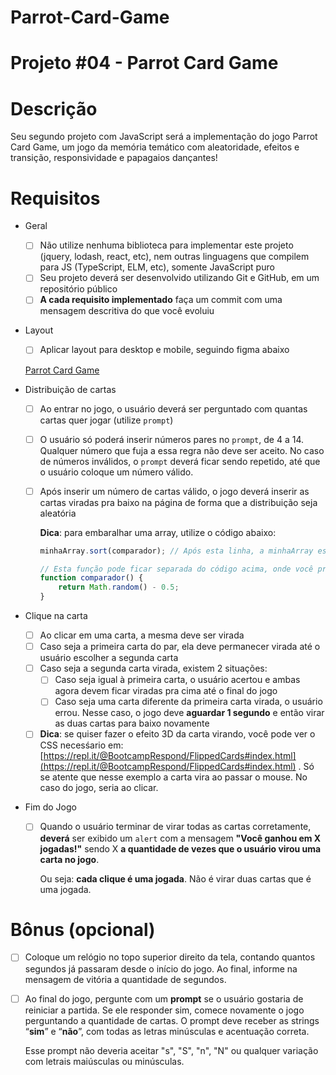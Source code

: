 # Parrot-Card-Game

# Projeto #04 - Parrot Card Game

# Descrição

Seu segundo projeto com JavaScript será a implementação do jogo Parrot Card Game, um jogo da memória temático com aleatoridade, efeitos e transição, responsividade e papagaios dançantes!

# Requisitos

- Geral
    - [ ]  Não utilize nenhuma biblioteca para implementar este projeto (jquery, lodash, react, etc), nem outras linguagens que compilem para JS (TypeScript, ELM, etc), somente JavaScript puro
    - [ ]  Seu projeto deverá ser desenvolvido utilizando Git e GitHub, em um repositório público
    - [ ]  **A cada requisito implementado** faça um commit com uma mensagem descritiva do que você evoluiu
- Layout
    - [ ]  Aplicar layout para desktop e mobile, seguindo figma abaixo
    
    [Parrot Card Game](https://www.figma.com/file/EBizkrjH73Ku9fmib49Hlm/Parrot-Card-Game?node-id=0%3A1)
    
- Distribuição de cartas
    - [ ]  Ao entrar no jogo, o usuário deverá ser perguntado com quantas cartas quer jogar (utilize `prompt`)
    - [ ]  O usuário só poderá inserir números pares no `prompt`, de 4 a 14. Qualquer número que fuja a essa regra não deve ser aceito. No caso de números inválidos, o `prompt` deverá ficar sendo repetido, até que o usuário coloque um número válido.
    - [ ]  Após inserir um número de cartas válido, o jogo deverá inserir as cartas viradas pra baixo na página de forma que a distribuição seja aleatória
        
        **Dica**: para embaralhar uma array, utilize o código abaixo:
        
        ```jsx
        minhaArray.sort(comparador); // Após esta linha, a minhaArray estará embaralhada
        
        // Esta função pode ficar separada do código acima, onde você preferir
        function comparador() { 
        	return Math.random() - 0.5; 
        }
        ```
        
- Clique na carta
    - [ ]  Ao clicar em uma carta, a mesma deve ser virada
    - [ ]  Caso seja a primeira carta do par, ela deve permanecer virada até o usuário escolher a segunda carta
    - [ ]  Caso seja a segunda carta virada, existem 2 situações:
        - [ ]  Caso seja igual à primeira carta, o usuário acertou e ambas agora devem ficar viradas pra cima até o final do jogo
        - [ ]  Caso seja uma carta diferente da primeira carta virada, o usuário errou. Nesse caso, o jogo deve **aguardar 1 segundo** e então virar as duas cartas para baixo novamente
    - [ ]  **Dica**: se quiser fazer o efeito 3D da carta virando, você pode ver o CSS necesśario em: [https://repl.it/@BootcampRespond/FlippedCards#index.html](https://repl.it/@BootcampRespond/FlippedCards#index.html) . Só se atente que nesse exemplo a carta vira ao passar o mouse. No caso do jogo, seria ao clicar.
- Fim do Jogo
    - [ ]  Quando o usuário terminar de virar todas as cartas corretamente, **deverá** ser exibido um `alert` com a mensagem **"Você ganhou em X jogadas!"** sendo X **a quantidade de vezes que o usuário virou uma carta no jogo**.
        
        Ou seja: **cada clique é uma jogada**. Não é virar duas cartas que é uma jogada.
        

# Bônus (opcional)

- [ ]  Coloque um relógio no topo superior direito da tela, contando quantos segundos já passaram desde o início do jogo. Ao final, informe na mensagem de vitória a quantidade de segundos.
- [ ]  Ao final do jogo, pergunte com um **prompt** se o usuário gostaria de reiniciar a partida. Se ele responder sim, comece novamente o jogo perguntando a quantidade de cartas. O prompt deve receber as strings “**sim**” e “**não**”, com todas as letras minúsculas e acentuação correta.
    
    Esse prompt não deveria aceitar "s", "S", "n", "N" ou qualquer variação com letrais maiúsculas ou minúsculas.